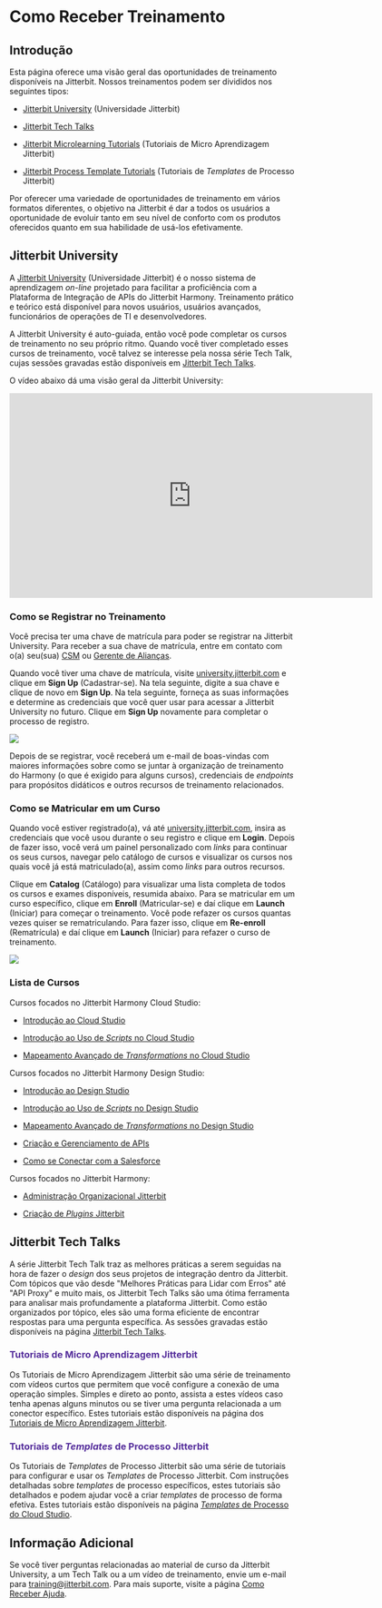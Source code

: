 # Como Receber Treinamento

[//]: # (This is a translation of Version 42, published on January 27, 2022.)

## Introdução

Esta página oferece uma visão geral das oportunidades de treinamento
disponíveis na Jitterbit. Nossos treinamentos podem ser divididos nos
seguintes tipos:

-   [Jitterbit University](https://success.jitterbit.com/display/DOC/Getting+Training?showLanguage=pt_BR#GettingTraining-jitterbit-university) (Universidade Jitterbit)

-   [Jitterbit Tech Talks](https://success.jitterbit.com/display/DOC/Getting+Training?showLanguage=pt_BR#GettingTraining-jitterbit-tech-talks)

-   [Jitterbit Microlearning Tutorials](https://success.jitterbit.com/display/DOC/Getting+Training?showLanguage=pt_BR#GettingTraining-jitterbit-microlearning-tutorials) (Tutoriais de Micro
    Aprendizagem Jitterbit)

-   [Jitterbit Process Template Tutorials](https://success.jitterbit.com/display/DOC/Getting+Training?showLanguage=pt_BR#GettingTraining-jitterbit-process-template-tutorials) (Tutoriais de
    *Templates* de Processo Jitterbit)

Por oferecer uma variedade de oportunidades de treinamento em vários
formatos diferentes, o objetivo na Jitterbit é dar a todos os usuários a
oportunidade de evoluir tanto em seu nível de conforto com os produtos
oferecidos quanto em sua habilidade de usá-los efetivamente.


## Jitterbit University

A <a href="https://university.jitterbit.com/" class="external-link"
rel="nofollow">Jitterbit University</a> (Universidade Jitterbit) é o nosso sistema
de aprendizagem *on-line* projetado para facilitar a proficiência com a
Plataforma de Integração de APIs do Jitterbit Harmony. Treinamento
prático e teórico está disponível para novos usuários, usuários
avançados, funcionários de operações de TI e desenvolvedores.

A Jitterbit University é auto-guiada, então você pode completar os
cursos de treinamento no seu próprio ritmo. Quando você tiver completado
esses cursos de treinamento, você talvez se interesse pela nossa série
Tech Talk, cujas sessões gravadas estão disponíveis em
[Jitterbit Tech Talks](https://success.jitterbit.com/display/DOC/Jitterbit+Tech+Talks?showLanguage=pt_BR).

O vídeo abaixo dá uma visão geral da Jitterbit University:

<iframe src="https://player.vimeo.com/video/366515738" width="640" height="361" frameborder="0" webkitallowfullscreen="" mozallowfullscreen="" allowfullscreen=""></iframe>

### Como se Registrar no Treinamento

Você precisa ter uma chave de matrícula para poder se registrar na
Jitterbit University. Para receber a sua chave de matrícula, entre em
contato com o(a) seu(sua) <a href="mailto:success@jitterbit.com" class="external-link"
rel="nofollow">CSM<a> ou <a href="mailto:alliances@jitterbit.com" class="external-link"
rel="nofollow">Gerente de Alianças</a>.

Quando você tiver uma chave de matrícula, visite
<a href="https://university.jitterbit.com/" class="external-link"
rel="nofollow">university.jitterbit.com</a> e clique em **Sign Up** (Cadastrar-se).
Na tela seguinte, digite a sua chave e clique de novo em **Sign Up**. Na
tela seguinte, forneça as suas informações e determine as credenciais
que você quer usar para acessar a Jitterbit University no futuro. Clique
em **Sign Up** novamente para completar o processo de registro.

<span class="confluence-embedded-file-wrapper"><img
src="https://success.jitterbit.com/download/attachments/87524647/signup_button.png?version=2&amp;modificationDate=1564054515966&amp;api=v2"
class="confluence-embedded-image"
data-image-src="https://success.jitterbit.com/download/attachments/87524647/signup_button.png?version=2&amp;modificationDate=1564054515966&amp;api=v2"
data-unresolved-comment-count="0" data-linked-resource-id="97814126"
data-linked-resource-version="2" data-linked-resource-type="attachment"
data-linked-resource-default-alias="signup_button.png"
data-base-url="https://success.jitterbit.com"
data-linked-resource-content-type="image/png"
data-linked-resource-container-id="87524647"
data-linked-resource-container-version="42" /></span>

Depois de se registrar, você receberá um e-mail de boas-vindas com
maiores informações sobre como se juntar à organização de treinamento do
Harmony (o que é exigido para alguns cursos), credenciais de *endpoints*
para propósitos didáticos e outros recursos de treinamento relacionados.

### Como se Matricular em um Curso

Quando você estiver registrado(a), vá até
<a href="https://university.jitterbit.com/" class="external-link"
rel="nofollow">university.jitterbit.com</a>, insira as credenciais que você usou
durante o seu registro e clique em **Login**. Depois de fazer isso, você
verá um painel personalizado com *links* para continuar os seus cursos,
navegar pelo catálogo de cursos e visualizar os cursos nos quais você já
está matriculado(a), assim como *links* para outros recursos.

Clique em **Catalog** (Catálogo) para visualizar uma lista completa de
todos os cursos e exames disponíveis, resumida abaixo. Para se
matricular em um curso específico, clique em **Enroll** (Matricular-se)
e daí clique em **Launch** (Iniciar) para começar o treinamento. Você
pode refazer os cursos quantas vezes quiser se rematriculando. Para
fazer isso, clique em **Re-enroll** (Rematrícula) e daí clique em
**Launch** (Iniciar) para refazer o curso de treinamento.

<span class="confluence-embedded-file-wrapper"><img
src="https://success.jitterbit.com/download/attachments/87524647/Jitterbit%20University%20Catalog.png?version=1&amp;modificationDate=1629315225012&amp;api=v2"
class="confluence-embedded-image"
data-image-src="https://success.jitterbit.com/download/attachments/87524647/Jitterbit%20University%20Catalog.png?version=1&amp;modificationDate=1629315225012&amp;api=v2"
data-unresolved-comment-count="0" data-linked-resource-id="127449470"
data-linked-resource-version="1" data-linked-resource-type="attachment"
data-linked-resource-default-alias="Jitterbit University Catalog.png"
data-base-url="https://success.jitterbit.com"
data-linked-resource-content-type="image/png"
data-linked-resource-container-id="87524647"
data-linked-resource-container-version="42" /></span>

### Lista de Cursos

Cursos focados no Jitterbit Harmony Cloud Studio:

-   [Introdução ao Cloud Studio](https://success.jitterbit.com/display/DOC/Introduction+to+the+Jitterbit+Harmony+Cloud+Studio?showLanguage=pt_BR)

-   [Introdução ao Uso de *Scripts* no Cloud Studio](https://success.jitterbit.com/display/DOC/Introduction+to+Scripting+in+Cloud+Studio?showLanguage=pt_BR)

-   [Mapeamento Avançado de *Transformations* no Cloud Studio](https://success.jitterbit.com/display/DOC/Advanced+Transformation+Mappings+in+Cloud+Studio?showLanguage=pt_BR)

Cursos focados no Jitterbit Harmony Design Studio:

-   [Introdução ao Design Studio](https://success.jitterbit.com/display/DOC/Introduction+to+Design+Studio?showLanguage=pt_BR)

-   [Introdução ao Uso de *Scripts* no Design Studio](https://success.jitterbit.com/display/DOC/Introduction+to+Scripting+in+Design+Studio?showLanguage=pt_BR)

-   [Mapeamento Avançado de *Transformations* no Design Studio](https://success.jitterbit.com/display/DOC/Advanced+Transformation+Mappings+in+Design+Studio?showLanguage=pt_BR)

-   [Criação e Gerenciamento de APIs](https://success.jitterbit.com/display/DOC/API+Creation+and+Management+Training+Course?showLanguage=pt_BR)

-   [Como se Conectar com a Salesforce](https://success.jitterbit.com/display/DOC/Connecting+to+Salesforce?showLanguage=pt_BR)

Cursos focados no Jitterbit Harmony:

-   [Administração Organizacional Jitterbit](https://success.jitterbit.com/display/DOC/Jitterbit+Organizational+Administration?showLanguage=pt_BR)

-   [Criação de *Plugins* Jitterbit](https://success.jitterbit.com/display/DOC/Jitterbit+Plugin+Creation?showLanguage=pt_BR)


## <span id="GettingTraining-jitterbit-tech-talks" class="confluence-anchor-link conf-macro output-inline" hasbody="false" macro-name="anchor"> </span>Jitterbit Tech Talks

A série Jitterbit Tech Talk traz as melhores práticas a serem seguidas
na hora de fazer o *design* dos seus projetos de integração dentro da
Jitterbit. Com tópicos que vão desde "Melhores Práticas para Lidar com
Erros" até "API Proxy" e muito mais, os Jitterbit Tech Talks são uma
ótima ferramenta para analisar mais profundamente a plataforma
Jitterbit. Como estão organizados por tópico, eles são uma forma
eficiente de encontrar respostas para uma pergunta específica. As
sessões gravadas estão disponíveis na página <a href="https://success.jitterbit.com/display/DOC/Jitterbit+Tech+Talks?showLanguage=pt_BR"
rel="nofollow">Jitterbit Tech
Talks</a>.

### <span style="color: rgb(85,46,155);"> <span id="GettingTraining-jitterbit-microlearning-tutorials" class="confluence-anchor-link conf-macro output-inline" hasbody="false" macro-name="anchor"> </span>Tutoriais de Micro Aprendizagem Jitterbit

Os Tutoriais de Micro Aprendizagem Jitterbit são uma série de
treinamento com vídeos curtos que permitem que você configure a conexão
de uma operação simples. Simples e direto ao ponto, assista a estes
vídeos caso tenha apenas alguns minutos ou se tiver uma pergunta
relacionada a um conector específico. Estes tutoriais estão disponíveis
na página dos [Tutoriais de Micro Aprendizagem Jitterbit](https://success.jitterbit.com/display/DOC/Jitterbit+Microlearning+Tutorials?showLanguage=pt_BR).

### <span style="color: rgb(85,46,155);"> <span id="GettingTraining-jitterbit-process-template-tutorials" class="confluence-anchor-link conf-macro output-inline" hasbody="false" macro-name="anchor"> </span>Tutoriais de *Templates* de Processo Jitterbit

Os Tutoriais de *Templates* de Processo Jitterbit são uma série de
tutoriais para configurar e usar os *Templates* de Processo Jitterbit.
Com instruções detalhadas sobre *templates* de processo específicos,
estes tutoriais são detalhados e podem ajudar você a criar *templates*
de processo de forma efetiva. Estes tutoriais estão disponíveis na
página [*Templates* de Processo do Cloud Studio](https://success.jitterbit.com/display/CS/Cloud+Studio+Process+Templates?showLanguage=pt_BR).


## Informação Adicional

Se você tiver perguntas relacionadas ao material de curso da Jitterbit
University, a um Tech Talk ou a um vídeo de treinamento, envie um e-mail
para [training@jitterbit.com](mailto:training@jitterbit.com).
Para mais suporte, visite a página <a href="https://success.jitterbit.com/display/DOC/Getting+Support?showLanguage=pt_BR"
rel="nofollow">Como Receber Ajuda</a>.
